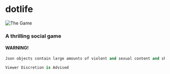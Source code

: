 # dotlife
![The Game](https://s3.amazonaws.com/colorslive/jpg_512x512/767309-A43Xf_m2FJrz0_Or.jpg "Dot Life")

### A thrilling social game

#### WARNING!
``` python
Json objects contain large amounts of violent and sexual content and should not be viewed by children.

Viewer Discretion is Advised
```
